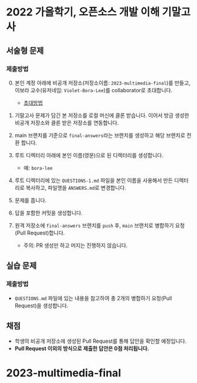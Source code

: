 # 2022 가을학기, 오픈소스 개발 이해 기말고사

## 서술형 문제

### 제출방법

0. 본인 계정 아래에 비공개 저장소(저장소이름: `2023-multimedia-final`)를 만들고, 이보라 교수(유저네임: `Violet-Bora-Lee`)를 collaborator로 초대합니다.
   - [초대방법](https://docs.github.com/en/account-and-profile/setting-up-and-managing-your-personal-account-on-github/managing-access-to-your-personal-repositories/inviting-collaborators-to-a-personal-repository)

1. 기말고사 문제가 담긴 본 저장소를 로컬 머신에 클론 받습니다. 이어서 방금 생성한 비공개 저장소와 클론 받은 저장소를 연동합니다.

2. main 브랜치를 기준으로 `final-answers`라는 브랜치를 생성하고 해당 브랜치로 전환 합니다.

3. 루트 디렉터리 아래에 본인 이름(영문)으로 된 디렉터리를 생성합니다.
   - 예: `bora-lee`

4. 루트 디렉터리에 있는 `QUESTIONS-1.md` 파일을 본인 이름을 사용해서 만든 디렉터리로 복사하고, 파일명을 `ANSWERS.md`로 변경합니다.

5. 문제를 풉니다.

6. 답을 포함한 커밋을 생성합니다.

7. 원격 저장소에 `final-answers` 브랜치를 `push` 후, `main` 브랜치로 병합하기 요청(Pull Request)합니다.
   - 주의: PR 생성만 하고 머지는 진행하지 않습니다.

## 실습 문제

### 제출방법

- `QUESTIONS.md` 파일에 있는 내용을 참고하여 총 2개의 병합하기 요청(Pull Request)을 생성합니다.

## 채점

- 학생의 비공개 저장소에 생성된 Pull Request를 통해 답안을 확인할 예정입니다.
- **Pull Request 이외의 방식으로 제출한 답안은 0점 처리됩니다.**
# 2023-multimedia-final
